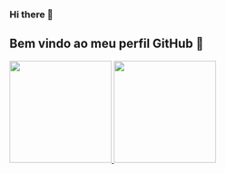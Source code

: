 ### Hi there 👋
## Bem vindo ao meu perfil GitHub 👋



<div>
<a href="https://github.com/seu-usuário-aqui">
<img loading="lazy" height="180em" src="https://github-readme-stats.vercel.app/api/top-langs/?Ricardo-Filgueiras&layout=compact&langs_count=7&theme=dracula"/>
<img loading="lazy" height="180em" src="https://github-readme-stats.vercel.app/api?Ricardo-Filgueiras&show_icons=true&theme=dracula&include_all_commits=true&count_private=true"/>
</div>

<!--
**Ricardo-Filgueiras/Ricardo-Filgueiras** is a ✨ _special_ ✨ repository because its `README.md` (this file) appears on your GitHub profile.

Here are some ideas to get you started:

- 🔭 I’m currently working on ...
- 🌱 I’m currently learning ...
- 👯 I’m looking to collaborate on ...
- 🤔 I’m looking for help with ...
- 💬 Ask me about ...
- 📫 How to reach me: ...
- 😄 Pronouns: ...
- ⚡ Fun fact: ...
-->
